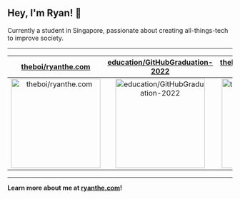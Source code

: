 ## Hey, I'm Ryan! 👋

Currently a student in Singapore, passionate about creating all-things-tech to improve society.

---

| [theboi/ryanthe.com](https://github.com/theboi/ryanthe.com) | [education/GitHubGraduation-2022](https://github.com/education/GitHubGraduation-2022) | [theboi/GitHubGraduation-2022](https://github.com/theboi/GitHubGraduation-2022) |
| :-: | :-: | :-: |
| <a href="https://github.com/theboi/ryanthe.com"><img src="https://github.com/theboi/theboi/raw/main/DISPLAY.jpg" alt="theboi/ryanthe.com" title="theboi/ryanthe.com" width="200" height="200"></a> | <a href="https://github.com/education/GitHubGraduation-2022"><img src="https://github.com/theboi/theboi/raw/main/DISPLAY.jpg" alt="education/GitHubGraduation-2022" title="education/GitHubGraduation-2022" width="200" height="200"></a> | <a href="https://github.com/theboi/GitHubGraduation-2022"><img src="https://github.com/theboi/theboi/raw/main/DISPLAY.jpg" alt="theboi/GitHubGraduation-2022" title="theboi/GitHubGraduation-2022" width="200" height="200"></a> |



---

**Learn more about me at [ryanthe.com](https://www.ryanthe.com)!**